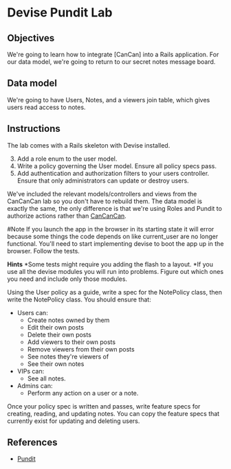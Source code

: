 # Devise Pundit Lab

## Objectives

We're going to learn how to integrate [CanCan] into a Rails application.
For our data model, we're going to return to our secret notes message board.

## Data model

We're going to have Users, Notes, and a viewers join table, which gives users read access to notes.

## Instructions

The lab comes with a Rails skeleton with Devise installed.

3. Add a role enum to the user model.
4. Write a policy governing the User model. Ensure all policy specs pass.
4. Add authentication and authorization filters to your users controller. Ensure that only administrators can update or destroy users.

We've included the relevant models/controllers and views from the CanCanCan lab so you don't have to rebuild them.  The data model is exactly the same, the only difference is that we're using Roles and Pundit to authorize actions rather than [CanCanCan].

#Note
If you launch the app in the browser in its starting state it will error because some things the code depends on like current_user are no longer functional.  You'll need to start implementing devise to boot the app up in the browser.  Follow the tests.  

**Hints**
*Some tests might require you adding the flash to a layout.
*If you use all the devise modules you will run into problems.  Figure out which ones you need and include only those modules.

Using the User policy as a guide, write a spec for the NotePolicy class, then write the NotePolicy class. You should ensure that:

  * Users can:
    * Create notes owned by them
    * Edit their own posts
    * Delete their own posts
    * Add viewers to their own posts
    * Remove viewers from their own posts
    * See notes they're viewers of
    * See their own notes
  * VIPs can:
    * See all notes.
  * Admins can:
    * Perform any action on a user or a note.

Once your policy spec is written and passes, write feature specs for creating, reading, and updating notes. You can copy the feature specs that currently exist for updating and deleting users.

## References
* [Pundit]

[Pundit]: https://github.com/elabs/pundit
[CanCanCan]: https://github.com/CanCanCommunity/cancancan